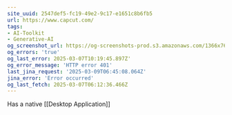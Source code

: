 ```yaml
---
site_uuid: 2547def5-fc19-49e2-9c17-e1651c8b6fb5
url: https://www.capcut.com/
tags:
- AI-Toolkit
- Generative-AI
og_screenshot_url: https://og-screenshots-prod.s3.amazonaws.com/1366x768/80/false/080b8ca5fc3b8b4fff4e350e8d4d501f167b01c72862170bfe22b70c4d62041e.jpeg
og_errors: 'true'
og_last_error: 2025-03-07T10:19:45.897Z'
og_error_message: 'HTTP error 401'
last_jina_request: '2025-03-09T06:45:08.064Z'
jina_error: 'Error occurred'
og_last_fetch: 2025-03-07T06:12:36.466Z
---
```

Has a native [[Desktop Application]]
